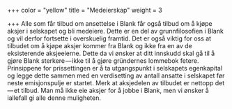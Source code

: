 +++
color = "yellow"
title = "Medeierskap"
weight = 3

+++
Alle som får tilbud om ansettelse i Blank får også tilbud om å kjøpe aksjer i selskapet og bli medeiere. Dette er en del av grunnfilosofien i Blank og vil derfor fortsette i overskuelig framtid. Det er også viktig for oss at tilbudet om å kjøpe aksjer kommer fra Blank og ikke fra en av de eksisterende aksjeeierne. Dette da vi ønsker at ditt innskudd skal gå til å gjøre Blank sterkere — ikke til å gjøre gründernes lommebok fetere.
Prinsippene for prissettingen er å ta utgangspunkt i selskapets egenkapital og legge dette sammen med en verdisetting av antall ansatte i selskapet før neste emisjonspulje er startet.
Merk at aksjedelen av tilbudet er nettopp det — et tilbud. Man må ikke eie aksjer for å jobbe i Blank, men vi ønsker å iallefall gi alle denne muligheten.
